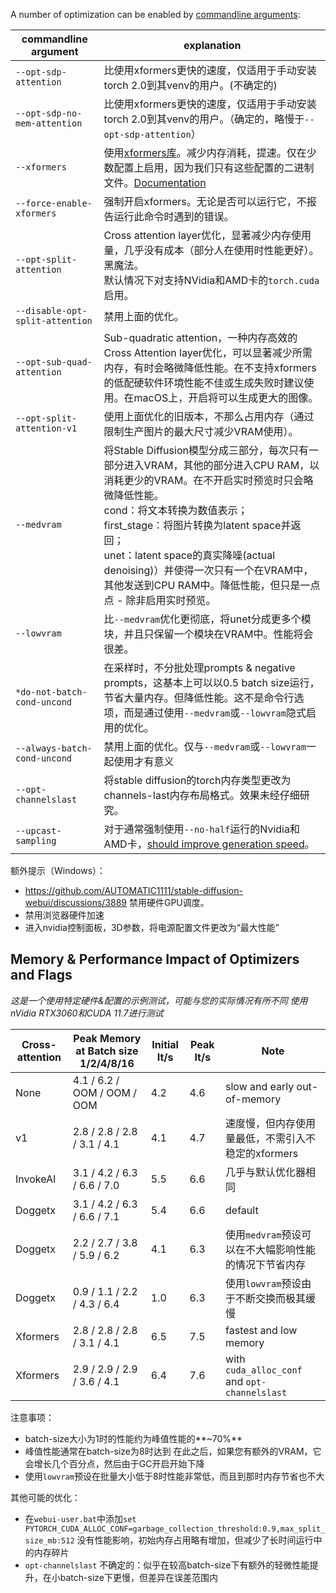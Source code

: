 A number of optimization can be enabled by [commandline arguments](Command-Line-Arguments-And-Settings):

| commandline argument           | explanation                                                                                                                                                                                                                                                                                                                                                                                                                          |
|--------------------------------|--------------------------------------------------------------------------------------------------------------------------------------------------------------------------------------------------------------------------------------------------------------------------------------------------------------------------------------------------------------------------------------------------------------------------------------|
| `--opt-sdp-attention` | 比使用xformers更快的速度，仅适用于手动安装torch 2.0到其venv的用户。(不确定的)
| `--opt-sdp-no-mem-attention` | 比使用xformers更快的速度，仅适用于手动安装torch 2.0到其venv的用户。（确定的，略慢于`--opt-sdp-attention`）
| `--xformers` | 使用[xformers库](https://github.com/facebookresearch/xformers)。减少内存消耗，提速。仅在少数配置上启用，因为我们只有这些配置的二进制文件。[Documentation](https://github.com/AUTOMATIC1111/stable-diffusion-webui/wiki/Xformers) |
| `--force-enable-xformers` | 强制开启xformers。无论是否可以运行它，不报告运行此命令时遇到的错误。 |
| `--opt-split-attention` | Cross attention layer优化，显著减少内存使用量，几乎没有成本（部分人在使用时性能更好）。黑魔法。<br/>默认情况下对支持NVidia和AMD卡的`torch.cuda`启用。 |
| `--disable-opt-split-attention` | 禁用上面的优化。 |
| `--opt-sub-quad-attention` | Sub-quadratic attention，一种内存高效的Cross Attention layer优化，可以显著减少所需内存，有时会略微降低性能。在不支持xformers的低配硬软件环境性能不佳或生成失败时建议使用。在macOS上，开启将可以生成更大的图像。 |
| `--opt-split-attention-v1` | 使用上面优化的旧版本，不那么占用内存（通过限制生产图片的最大尺寸减少VRAM使用）。 |
| `--medvram` | 将Stable Diffusion模型分成三部分，每次只有一部分进入VRAM，其他的部分进入CPU RAM，以消耗更少的VRAM。在不开启实时预览时只会略微降低性能。<br/>cond：将文本转换为数值表示；<br/>first_stage：将图片转换为latent space并返回；<br/>unet：latent space的真实降噪(actual denoising)）并使得一次只有一个在VRAM中，其他发送到CPU RAM中。降低性能，但只是一点点 - 除非启用实时预览。 |
| `--lowvram` | 比`--medvram`优化更彻底，将unet分成更多个模块，并且只保留一个模块在VRAM中。性能将会很差。 |
| `*do-not-batch-cond-uncond` | 在采样时，不分批处理prompts & negative prompts，这基本上可以以0.5 batch size运行，节省大量内存。但降低性能。这不是命令行选项，而是通过使用`--medvram`或`--lowvram`隐式启用的优化。 |
| `--always-batch-cond-uncond` | 禁用上面的优化。仅与`--medvram`或`--lowvram`一起使用才有意义 |
| `--opt-channelslast` | 将stable diffusion的torch内存类型更改为channels-last内存布局格式。效果未经仔细研究。 |
| `--upcast-sampling` | 对于通常强制使用`--no-half`运行的Nvidia和AMD卡，[should improve generation speed](https://github.com/AUTOMATIC1111/stable-diffusion-webui/pull/8782)。


额外提示（Windows）：
- https://github.com/AUTOMATIC1111/stable-diffusion-webui/discussions/3889 禁用硬件GPU调度。
- 禁用浏览器硬件加速
- 进入nvidia控制面板，3D参数，将电源配置文件更改为“最大性能”

## Memory & Performance Impact of Optimizers and Flags

*这是一个使用特定硬件&配置的示例测试，可能与您的实际情况有所不同*
*使用nVidia RTX3060和CUDA 11.7进行测试*

| Cross-attention | Peak Memory at Batch size 1/2/4/8/16 | Initial It/s | Peak It/s | Note |
| --------------- | ------------------------------------ | -------- | --------- | ---- |
| None            | 4.1 / 6.2 / OOM / OOM / OOM | 4.2 | 4.6 | slow and early out-of-memory
| v1              | 2.8 / 2.8 / 2.8 / 3.1 / 4.1 | 4.1 | 4.7 | 速度慢，但内存使用量最低，不需引入不稳定的xformers
| InvokeAI        | 3.1 / 4.2 / 6.3 / 6.6 / 7.0 | 5.5 | 6.6 | 几乎与默认优化器相同
| Doggetx         | 3.1 / 4.2 / 6.3 / 6.6 / 7.1 | 5.4 | 6.6 | default |
| Doggetx         | 2.2 / 2.7 / 3.8 / 5.9 / 6.2 | 4.1 | 6.3 | 使用`medvram`预设可以在不大幅影响性能的情况下节省内存
| Doggetx         | 0.9 / 1.1 / 2.2 / 4.3 / 6.4 | 1.0 | 6.3 | 使用`lowvram`预设由于不断交换而极其缓慢
| Xformers        | 2.8 / 2.8 / 2.8 / 3.1 / 4.1 | 6.5 | 7.5 | fastest and low memory
| Xformers        | 2.9 / 2.9 / 2.9 / 3.6 / 4.1 | 6.4 | 7.6 | with `cuda_alloc_conf` and `opt-channelslast`

注意事项：
- batch-size大小为1时的性能约为峰值性能的**~70%**
- 峰值性能通常在batch-size为8时达到
  在此之后，如果您有额外的VRAM，它会增长几个百分点，然后由于GC开启开始下降
- 使用`lowvram`预设在批量大小低于8时性能非常低，而且到那时内存节省也不大

其他可能的优化：
- 在`webui-user.bat`中添加`set PYTORCH_CUDA_ALLOC_CONF=garbage_collection_threshold:0.9,max_split_size_mb:512`
  没有性能影响，初始内存占用略有增加，但减少了长时间运行中的内存碎片
- `opt-channelslast`
  不确定的：似乎在较高batch-size下有额外的轻微性能提升，在小batch-size下更慢，但差异在误差范围内
